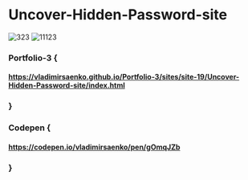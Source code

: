 # Uncover-Hidden-Password-site

![323](https://user-images.githubusercontent.com/56477695/117024551-c5806d00-ad02-11eb-96f2-19e9d943dcf8.jpg)
![11123](https://user-images.githubusercontent.com/56477695/117024749-f3fe4800-ad02-11eb-85b3-02ca0a0256ad.jpg)

### Portfolio-3 {

#### https://vladimirsaenko.github.io/Portfolio-3/sites/site-19/Uncover-Hidden-Password-site/index.html

### }

### Codepen {

#### https://codepen.io/vladimirsaenko/pen/gOmqJZb

### }

